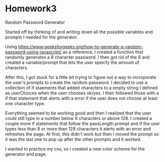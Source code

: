 # Homework3
Random Password Generator

Started off by thinking of and writing down all the possible variables and prompts I needed for the generator.

Using https://www.geeksforgeeks.org/how-to-generate-a-random-password-using-javascript/ as a reference, I created a function that randomly generates a 8 character
password. I then got rid of the 8 and created a variable/prompt that lets the user speicfy the amount of characters.

After this, I got stuck for a little bit trying to figure out a way to incroporate the user's prompts to create the random password. I decided to use a collection
of if staements that added characters to a empty string I defined as userChoices when the user chooses ok/yes. I then followed those with a if that statement that
alerts with a error if the user does not choose at least one character type.

Everything seemed to be working good and then I realized that the user could still type in a number below 8 characters or above 128. I created a couple more if 
statements that follow the passLength prompt and if the user types less than 8 or more than 128 characters it alerts with an error and refreshes the page. At first, 
this didn't work but then I moved the prompt so it was the last one to pop up after the other prompts and it worked.

I wanted to practice my css, so I created a new color scheme for the generator and page.
